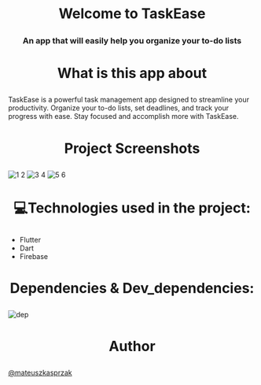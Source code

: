 # <p align="center">Welcome to TaskEase</p>
<h3><p align="center">An app that will easily help you organize your to-do lists</p></h3>

# <p align="center">What is this app about</p>

TaskEase is a powerful task management app designed to streamline your productivity. Organize your to-do lists, set deadlines, and track your progress with ease. Stay focused and accomplish more with TaskEase.

# <p align="center">Project Screenshots</p>
![1 2](https://github.com/mateuszkasprzak94/taskease/assets/142491717/df9b792b-397c-4640-aad6-05f42f0d9a14)
![3 4](https://github.com/mateuszkasprzak94/taskease/assets/142491717/585efc5b-a194-4825-b4f8-98d12667790e)
![5 6](https://github.com/mateuszkasprzak94/taskease/assets/142491717/edffb0bb-b877-43f0-9d5c-9891ee49d1cf)

# <p align="center">💻Technologies used in the project:</p>

* Flutter
* Dart
* Firebase


# <p align="center">Dependencies & Dev_dependencies:</p>
![dep](https://github.com/mateuszkasprzak94/taskease/assets/142491717/5022b506-ec8c-4a53-ae87-ea7bf3e09919)


# <p align="center">Author</p>
[@mateuszkasprzak](https://github.com/mateuszkasprzak94)
